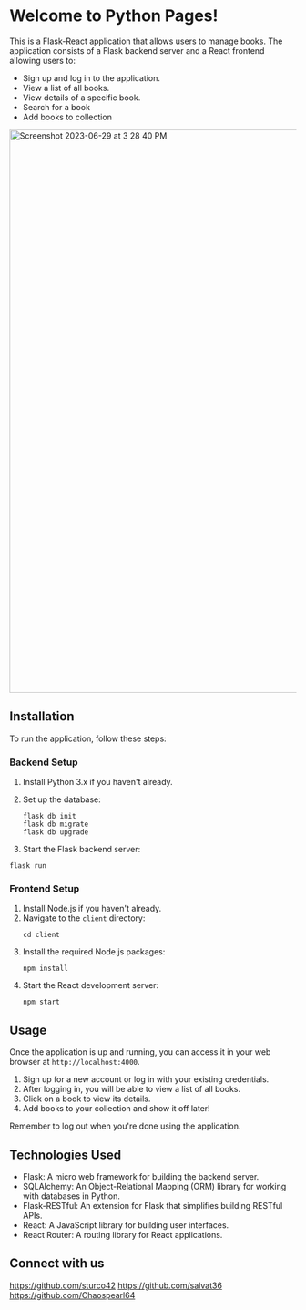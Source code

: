 # Welcome to Python Pages!

This is a Flask-React application that allows users to manage books. The application consists of a Flask backend server and a React frontend allowing users to:

- Sign up and log in to the application.
- View a list of all books.
- View details of a specific book.
- Search for a book
- Add books to collection
  
<img width="988" alt="Screenshot 2023-06-29 at 3 28 40 PM" src="https://github.com/salvat36/python_pages/assets/116766995/a2a2e2a6-30c4-47b9-869c-c4d2d80cf9b7">

## Installation

To run the application, follow these steps:

### Backend Setup

1. Install Python 3.x if you haven't already.

2. Set up the database:
   ```
   flask db init
   flask db migrate
   flask db upgrade
   ```
3.  Start the Flask backend server:

   ```
   flask run
   ```

### Frontend Setup

1. Install Node.js if you haven't already.
2. Navigate to the `client` directory:
   ```
   cd client
   ```
3. Install the required Node.js packages:
   ```
   npm install
   ```
4. Start the React development server:
   ```
   npm start
   ```

## Usage

Once the application is up and running, you can access it in your web browser at `http://localhost:4000`.

1. Sign up for a new account or log in with your existing credentials.
2. After logging in, you will be able to view a list of all books.
3. Click on a book to view its details.
4. Add books to your collection and show it off later!

Remember to log out when you're done using the application.

## Technologies Used

- Flask: A micro web framework for building the backend server.
- SQLAlchemy: An Object-Relational Mapping (ORM) library for working with databases in Python.
- Flask-RESTful: An extension for Flask that simplifies building RESTful APIs.
- React: A JavaScript library for building user interfaces.
- React Router: A routing library for React applications.



## Connect with us

https://github.com/sturco42
https://github.com/salvat36
https://github.com/Chaospearl64

